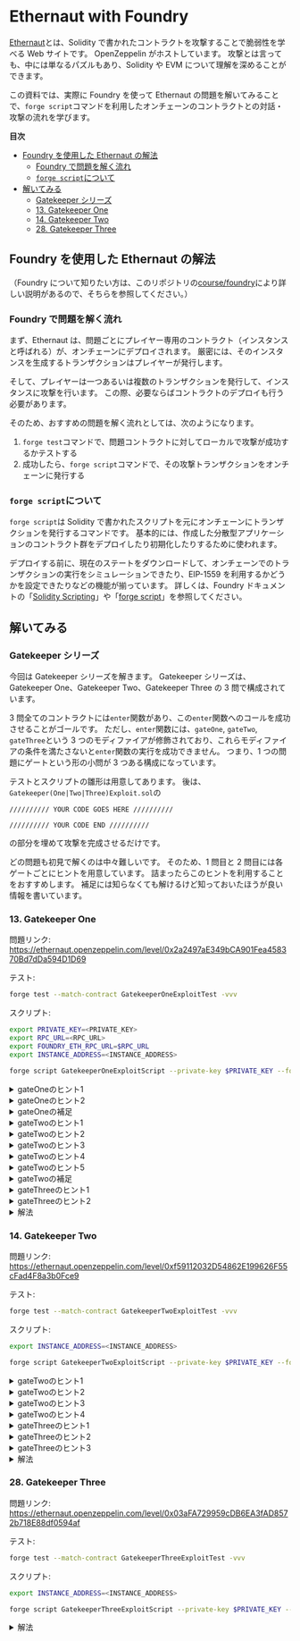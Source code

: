 # Ethernaut with Foundry

[Ethernaut](https://ethernaut.openzeppelin.com/)とは、Solidity で書かれたコントラクトを攻撃することで脆弱性を学べる Web サイトです。
OpenZeppelin がホストしています。
攻撃とは言っても、中には単なるパズルもあり、Solidity や EVM について理解を深めることができます。

この資料では、実際に Foundry を使って Ethernaut の問題を解いてみることで、`forge script`コマンドを利用したオンチェーンのコントラクトとの対話・攻撃の流れを学びます。

**目次**

- [Foundry を使用した Ethernaut の解法](#foundryを使用したethernautの解法)
  - [Foundry で問題を解く流れ](#foundryで問題を解く流れ)
  - [`forge script`について](#forge-scriptについて)
- [解いてみる](#解いてみる)
  - [Gatekeeper シリーズ](#gatekeeperシリーズ)
  - [13. Gatekeeper One](#13-gatekeeper-one)
  - [14. Gatekeeper Two](#14-gatekeeper-two)
  - [28. Gatekeeper Three](#28-gatekeeper-three)

## Foundry を使用した Ethernaut の解法

（Foundry について知りたい方は、このリポジトリの[course/foundry](../foundry)により詳しい説明があるので、そちらを参照してください。）

### Foundry で問題を解く流れ

まず、Ethernaut は、問題ごとにプレイヤー専用のコントラクト（インスタンスと呼ばれる）が、オンチェーンにデプロイされます。
厳密には、そのインスタンスを生成するトランザクションはプレイヤーが発行します。

そして、プレイヤーは一つあるいは複数のトランザクションを発行して、インスタンスに攻撃を行います。
この際、必要ならばコントラクトのデプロイも行う必要があります。

そのため、おすすめの問題を解く流れとしては、次のようになります。

1. `forge test`コマンドで、問題コントラクトに対してローカルで攻撃が成功するかテストする
2. 成功したら、`forge script`コマンドで、その攻撃トランザクションをオンチェーンに発行する

### `forge script`について

`forge script`は Solidity で書かれたスクリプトを元にオンチェーンにトランザクションを発行するコマンドです。
基本的には、作成した分散型アプリケーションのコントラクト群をデプロイしたり初期化したりするために使われます。

デプロイする前に、現在のステートをダウンロードして、オンチェーンでのトランザクションの実行をシミュレーションできたり、EIP-1559 を利用するかどうかを設定できたりなどの機能が揃っています。
詳しくは、Foundry ドキュメントの「[Solidity Scripting](https://book.getfoundry.sh/tutorials/solidity-scripting)」や「[forge script](https://book.getfoundry.sh/reference/forge/forge-script)」を参照してください。

## 解いてみる

### Gatekeeper シリーズ

今回は Gatekeeper シリーズを解きます。
Gatekeeper シリーズは、Gatekeeper One、Gatekeeper Two、Gatekeeper Three の 3 問で構成されています。

3 問全てのコントラクトには`enter`関数があり、この`enter`関数へのコールを成功させることがゴールです。
ただし、`enter`関数には、`gateOne`, `gateTwo`, `gateThree`という 3 つのモディファイアが修飾されており、これらモディファイアの条件を満たさないと`enter`関数の実行を成功できません。
つまり、1 つの問題にゲートという形の小問が 3 つある構成になっています。

テストとスクリプトの雛形は用意してあります。
後は、`Gatekeeper(One|Two|Three)Exploit.sol`の

```
////////// YOUR CODE GOES HERE //////////

////////// YOUR CODE END //////////
```

の部分を埋めて攻撃を完成させるだけです。

どの問題も初見で解くのは中々難しいです。
そのため、1 問目と 2 問目には各ゲートごとにヒントを用意しています。
詰まったらこのヒントを利用することをおすすめします。
補足には知らなくても解けるけど知っておいたほうが良い情報を書いています。

### 13. Gatekeeper One

問題リンク: https://ethernaut.openzeppelin.com/level/0x2a2497aE349bCA901Fea458370Bd7dDa594D1D69

テスト:

```sh
forge test --match-contract GatekeeperOneExploitTest -vvv
```

スクリプト:

```sh
export PRIVATE_KEY=<PRIVATE_KEY>
export RPC_URL=<RPC_URL>
export FOUNDRY_ETH_RPC_URL=$RPC_URL
export INSTANCE_ADDRESS=<INSTANCE_ADDRESS>
```

```sh
forge script GatekeeperOneExploitScript --private-key $PRIVATE_KEY --fork-url $RPC_URL --broadcast --sig "run(address)" $INSTANCE_ADDRESS -vvv
```

<details>
<summary>gateOneのヒント1</summary>

- `tx.origin`: トランザクションの発行者アドレス。
- `msg.sender`: コントラクトコールの呼び出しアドレス。

</details>

<details>
<summary>gateOneのヒント2</summary>

EOA から`entry`関数を呼び出すと`msg.sender`と`tx.origin`が EOA のアドレスになってしまう。
ということは……？

</details>

<details>
<summary>gateOneの補足</summary>

`tx.origin`は EVM の`ORIGIN`命令にコンパイルされ、`msg.sender`は`CALLER`命令にコンパイルされる。

</details>

<details>
<summary>gateTwoのヒント1</summary>

`gasleft()`は残りのガスを返す。
闇雲に`entry`を呼び出しても 1/8191 の確率でしか成功しない。

</details>

<details>
<summary>gateTwoのヒント2</summary>

コントラクトコールの際にガスを指定することで攻略できないだろうか。

</details>

<details>
<summary>gateTwoのヒント3</summary>

例えば 1000 ガスで関数`foo`を呼び出すには、`foo{gas: 1000}()`とすれば良い。

</details>

<details>
<summary>gateTwoのヒント4</summary>

`enter`関数の実行から`gasleft()`の実行までの間のガス消費量は一定だと予測できる。
ということは、`{gas: amount}`構文を使って、`gasleft() % 8191 == 0`を満たせる`amount`を全探索すればいい

</details>

<details>
<summary>gateTwoのヒント5</summary>

`entry{gas: amount}`を使って全探索すると、`entry`関数がリバートしたときトランザクションもリバートしてしまう。
`entry`関数が失敗しても処理を続行するためには……？

</details>

<details>
<summary>gateTwoの補足</summary>

`gasleft()`は`GAS`命令にコンパイルされる。
`GAS`命令を実行されると、`GAS`命令実行後の残りのガスがスタックにプッシュされる。

</details>

<details>
<summary>gateThreeのヒント1</summary>

`uint64(_gateKey)`が`0x1122334455667788`だったときを考えてみよう。

```
uint32(uint64(_gateKey)): 0x0000000055667788
uint16(uint64(_gateKey)): 0x0000000000007788
```

</details>

<details>
<summary>gateThreeのヒント2</summary>

`tx.origin`はトランザクション発行者のアドレスで 20 バイト（160 ビット）。
`uint160(tx.origin)`はそれを非負整数に直すということ。
その値を`uint16`に変換した値と`uint32(uint64(_gateKey))`を一致させるには……？

</details>

<details>
<summary>解法</summary>

https://github.com/minaminao/ctf-blockchain/blob/main/src/Ethernaut/GatekeeperOne/GatekeeperOneExploit.sol

</details>

### 14. Gatekeeper Two

問題リンク: https://ethernaut.openzeppelin.com/level/0xf59112032D54862E199626F55cFad4F8a3b0Fce9

テスト:

```sh
forge test --match-contract GatekeeperTwoExploitTest -vvv
```

スクリプト:

```sh
export INSTANCE_ADDRESS=<INSTANCE_ADDRESS>
```

```sh
forge script GatekeeperTwoExploitScript --private-key $PRIVATE_KEY --fork-url $RPC_URL --broadcast --sig "run(address)" $INSTANCE_ADDRESS -vvv
```

<details>
<summary>gateTwoのヒント1</summary>

`assembly { ... }`はインラインアセンブリブロックと呼ばれる。
括弧の中は Yul 言語で記述され、EVM のニーモニックを使用できるようになる。
（詳しくは Solidity ドキュメントの「[インラインアセンブリ](https://solidity-ja.readthedocs.io/ja/latest/assembly.html)」を参照。）

</details>

<details>
<summary>gateTwoのヒント2</summary>

`extcodesize(address)`で`address`のコードサイズを取得する。
`caller()`はコントラクトコールの呼び出しアドレスを取得する。
つまり、`extcodesize(caller())`でコントラクトコールの呼び出しアドレスのコードサイズを取得している。

</details>

<details>
<summary>gateTwoのヒント3</summary>

`gateOne`を満たすためには、コントラクトから`entry`関数を呼ばなくてはいけなかった。
でも、普通にコントラクトから`entry`関数を呼ぶと、`extcodesize(caller())`が`0`にならない。
では、どうしたらいいか……？

</details>

<details>
<summary>gateTwoのヒント4</summary>

`EXTCODESIZE`命令の仕様を詳しく調べてみよう。

</details>

<details>
<summary>gateThreeのヒント1</summary>

`abi.encodePacked(msg.sender)`は、
それの`keccak256`ハッシュを取得している

</details>

<details>
<summary>gateThreeのヒント2</summary>

`bytes32`の値を`bytes8`に変換すると先頭 8 バイトが得られる。

</details>

<details>
<summary>gateThreeのヒント3</summary>

`_gateKey`を逆算するにはどうしたらよいか……？

</details>

<details>
<summary>解法</summary>

https://github.com/minaminao/ctf-blockchain/blob/main/src/Ethernaut/GatekeeperTwo/GatekeeperTwoExploit.sol

</details>

### 28. Gatekeeper Three

問題リンク: https://ethernaut.openzeppelin.com/level/0x03aFA729959cDB6EA3fAD8572b718E88df0594af

テスト:

```sh
forge test --match-contract GatekeeperThreeExploitTest -vvv
```

スクリプト:

```sh
export INSTANCE_ADDRESS=<INSTANCE_ADDRESS>
```

```sh
forge script GatekeeperThreeExploitScript --private-key $PRIVATE_KEY --fork-url $RPC_URL --broadcast --sig "run(address)" $INSTANCE_ADDRESS -vvv
```

<details>
<summary>解法</summary>

https://github.com/minaminao/ctf-blockchain/blob/main/src/Ethernaut/GatekeeperThree/GatekeeperThreeExploit.sol

</details>
